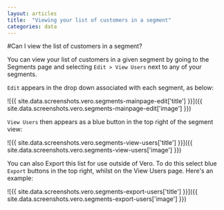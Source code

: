 ```yaml
---
layout: articles
title:  "Viewing your list of customers in a segment"
categories: data
---
```


#Can I view the list of customers in a segment?

You can view your list of customers in a given segment by going to the Segments page and selecting `Edit > View Users` next to any of your segments.

`Edit` appears in the drop down associated with each segment, as below:

![{{ site.data.screenshots.vero.segments-mainpage-edit['title'] }}]({{ site.data.screenshots.vero.segments-mainpage-edit['image'] }})

`View Users` then appears as a blue button in the top right of the segment view:

![{{ site.data.screenshots.vero.segments-view-users['title'] }}]({{ site.data.screenshots.vero.segments-view-users['image'] }})

You can also Export this list for use outside of Vero. To do this select blue `Export` buttons in the top right, whilst on the View Users page. Here's an example:

![{{ site.data.screenshots.vero.segments-export-users['title'] }}]({{ site.data.screenshots.vero.segments-export-users['image'] }})